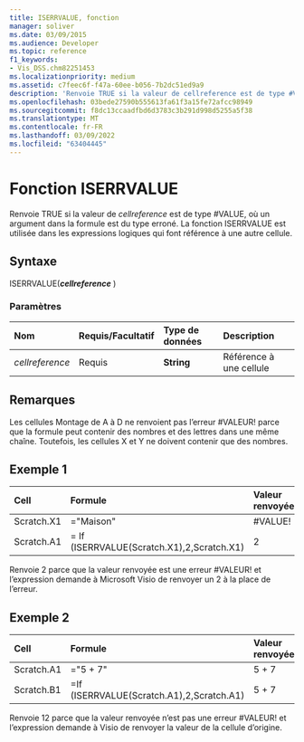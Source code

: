 ```yaml
---
title: ISERRVALUE, fonction
manager: soliver
ms.date: 03/09/2015
ms.audience: Developer
ms.topic: reference
f1_keywords:
- Vis_DSS.chm82251453
ms.localizationpriority: medium
ms.assetid: c7feec6f-f47a-60ee-b056-7b2dc51ed9a9
description: 'Renvoie TRUE si la valeur de cellreference est de type #VALUE, où un argument dans la formule est du type erroné. La fonction ISERRVALUE est utilisée dans les expressions logiques qui font référence à une autre cellule.'
ms.openlocfilehash: 03bede27590b555613fa61f3a15fe72afcc98949
ms.sourcegitcommit: f8dc13ccaadfbd6d3783c3b291d998d5255a5f38
ms.translationtype: MT
ms.contentlocale: fr-FR
ms.lasthandoff: 03/09/2022
ms.locfileid: "63404445"
---
```

# <a name="iserrvalue-function"></a>Fonction ISERRVALUE

Renvoie TRUE si la valeur de _cellreference_ est de type #VALUE, où un argument dans la formule est du type erroné. La fonction ISERRVALUE est utilisée dans les expressions logiques qui font référence à une autre cellule.
  
## <a name="syntax"></a>Syntaxe

ISERRVALUE(**_cellreference_** )
  
### <a name="parameters"></a>Paramètres

|**Nom**|**Requis/Facultatif**|**Type de données**|**Description**|
|:-----|:-----|:-----|:-----|
| _cellreference_ <br/> |Requis  <br/> |**String** <br/> |Référence à une cellule |

## <a name="remarks"></a>Remarques

Les cellules Montage de A à D ne renvoient pas l’erreur #VALEUR! parce que la formule peut contenir des nombres et des lettres dans une même chaîne. Toutefois, les cellules X et Y ne doivent contenir que des nombres.
  
## <a name="example-1"></a>Exemple 1

|**Cell**|**Formule**|**Valeur renvoyée**|
|:-----|:-----|:-----|
|Scratch.X1  <br/> |="Maison"  <br/> |#VALUE!  <br/> |
|Scratch.A1  <br/> |= If (ISERRVALUE(Scratch.X1),2,Scratch.X1)  <br/> |2  <br/> |

Renvoie 2 parce que la valeur renvoyée est une erreur #VALEUR! et l’expression demande à Microsoft Visio de renvoyer un 2 à la place de l’erreur.
  
## <a name="example-2"></a>Exemple 2

|**Cell**|**Formule**|**Valeur renvoyée**|
|:-----|:-----|:-----|
|Scratch.A1  <br/> |="5 + 7"  <br/> |5 + 7  <br/> |
|Scratch.B1  <br/> |=If (ISERRVALUE(Scratch.A1),2,Scratch.A1)  <br/> |5 + 7  <br/> |

Renvoie 12 parce que la valeur renvoyée n’est pas une erreur #VALEUR! et l’expression demande à Visio de renvoyer la valeur de la cellule d’origine.
  